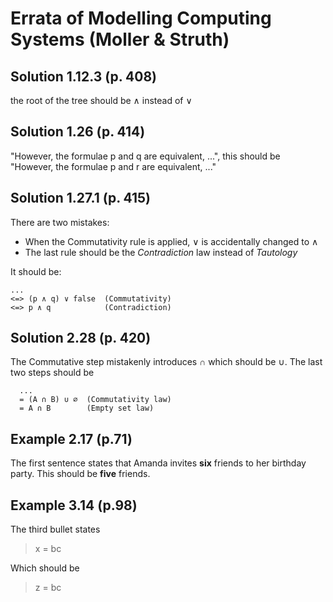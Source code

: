 Errata of Modelling Computing Systems (Moller & Struth)
======

Solution 1.12.3 (p. 408)
-------

the root of the tree should be ∧ instead of ∨

Solution 1.26 (p. 414)
-----

"However, the formulae p and q are equivalent, ...", this should be "However,
the formulae p and r are equivalent, ..."

Solution 1.27.1 (p. 415)
-------
There are two mistakes:

* When the Commutativity rule is applied, ∨ is accidentally changed to ∧
* The last rule should be the _Contradiction_ law instead of _Tautology_

It should be:

```
...
<=> (p ∧ q) ∨ false  (Commutativity)
<=> p ∧ q            (Contradiction)
```


Solution 2.28 (p. 420)
-------

The Commutative step mistakenly introduces ∩ which should be ∪. The last two steps should be

```
  ...
  = (A ∩ B) ∪ ∅  (Commutativity law)
  = A ∩ B        (Empty set law)
```


Example 2.17 (p.71)
------------

The first sentence states that Amanda invites **six** friends to her birthday party. This should be **five** friends.


Example 3.14 (p.98)
------------

The third bullet states

> x = bc

Which should be

> z = bc

